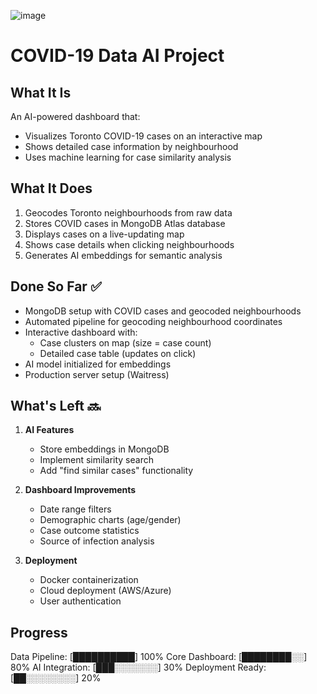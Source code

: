 ![image](https://github.com/user-attachments/assets/0160ef99-32fc-4547-a0e5-f678f3a660a1)

# COVID-19 Data AI Project

## What It Is
An AI-powered dashboard that:
- Visualizes Toronto COVID-19 cases on an interactive map
- Shows detailed case information by neighbourhood
- Uses machine learning for case similarity analysis

## What It Does
1. Geocodes Toronto neighbourhoods from raw data
2. Stores COVID cases in MongoDB Atlas database
3. Displays cases on a live-updating map
4. Shows case details when clicking neighbourhoods
5. Generates AI embeddings for semantic analysis

## Done So Far ✅
- MongoDB setup with COVID cases and geocoded neighbourhoods
- Automated pipeline for geocoding neighbourhood coordinates
- Interactive dashboard with:
  - Case clusters on map (size = case count)
  - Detailed case table (updates on click)
- AI model initialized for embeddings
- Production server setup (Waitress)

## What's Left 🔜
1. **AI Features**
   - Store embeddings in MongoDB
   - Implement similarity search
   - Add "find similar cases" functionality

2. **Dashboard Improvements**
   - Date range filters
   - Demographic charts (age/gender)
   - Case outcome statistics
   - Source of infection analysis

3. **Deployment**
   - Docker containerization
   - Cloud deployment (AWS/Azure)
   - User authentication

## Progress
Data Pipeline: [██████████] 100%
Core Dashboard: [████████░░] 80%
AI Integration: [███░░░░░░░] 30%
Deployment Ready: [██░░░░░░░░] 20%
